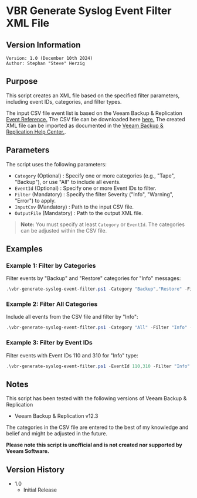 # VBR Generate Syslog Event Filter XML File

## Version Information
~~~~
Version: 1.0 (December 10th 2024)
Author: Stephan "Steve" Herzig
~~~~
## Purpose
This script creates an XML file based on the specified filter parameters, including event IDs, categories, and filter types.

The input CSV file event list is based on the Veeam Backup & Replication [Event Reference.](https://helpcenter.veeam.com/docs/backup/events/overview.html) The CSV file can be downloaded here
[here.](https://github.com/yetanothermightytool/powershell/blob/master/vbr/syslog/event-filter/event-id-list-dec24.csv) The created XML file can be imported as documented in the [Veeam Backup & Replication Help Center.](https://helpcenter.veeam.com/docs/backup/vsphere/syslog_servers_filtering_events.html#importing-event-ids).


## Parameters

The script uses the following parameters:

- `Category`   (Optional)  : Specify one or more categories (e.g., "Tape", "Backup"), or use "All" to include all events.
- `EventId`    (Optional)  : Specify one or more Event IDs to filter.
- `Filter`     (Mandatory) : Specify the filter Severity ("Info", "Warning", "Error") to apply.
- `InputCsv`   (Mandatory) : Path to the input CSV file.
- `OutputFile` (Mandatory) : Path to the output XML file.

> **Note:** You must specify at least `Category` or `EventId`. The categories can be adjusted within the CSV file.

## Examples

### Example 1: Filter by Categories
Filter events by "Backup" and "Restore" categories for "Info" messages:
```powershell
.\vbr-generate-syslog-event-filter.ps1 -Category "Backup","Restore" -Filter "Info" -InputCsv "events.csv" -OutputFile "output.xml"
```

### Example 2: Filter All Categories
Include all events from the CSV file and filter by "Info":
```powershell
.\vbr-generate-syslog-event-filter.ps1 -Category "All" -Filter "Info" -InputCsv "events.csv" -OutputFile "output.xml"
```

### Example 3: Filter by Event IDs
Filter events with Event IDs 110 and 310 for "Info" type:

```powershell
.\vbr-generate-syslog-event-filter.ps1 -EventId 110,310 -Filter "Info" -InputCsv "events.csv" -OutputFile "output.xml"
```

## Notes
This script has been tested with the following versions of Veeam Backup & Replication
- Veeam Backup & Replication v12.3

The categories in the CSV file are entered to the best of my knowledge and belief and might be adjusted in the future.

**Please note this script is unofficial and is not created nor supported by Veeam Software.**

## Version History
*  1.0
    * Initial Release	
